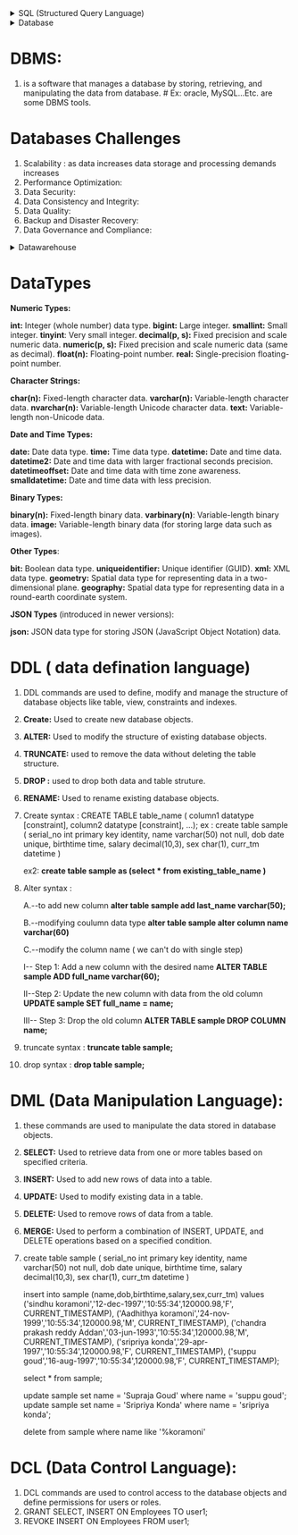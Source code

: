 <details> 
	 <summary> SQL (Structured Query Language) </summary>
	
1. is a programming language used to communicate with databases.
2. is used to access and manipulate the data in a database.
3. SQL is an ANSI (American national standard institute)
4. SQL is not case-sensitive
   
</details>

<details>
		 <summary> Database </summary>
	
# Database
1. is a collection of organized data that may be structured, unstrutured and semi-structured , stored on computer systems.
2. It can be managed by #DBMS (database management system), a software to manage the data.
3. The primary goal of a database is to store a huge amount of data.
4. Data present in the database can be easily accessed, updated, deleted using SQL (structured query language)
5. There are different types of databases to handle different data and use-cases. 
6. Relational Database and Non- relational Database
   
</details>

# DBMS:  
1. is a software that manages a database by storing, retrieving, and manipulating the data from database. # Ex: oracle, MySQL...Etc. are some DBMS tools.

# Databases Challenges
1. Scalability : as data increases data storage and processing demands increases
2. Performance Optimization:
3. Data Security:
4. Data Consistency and Integrity:
5. Data Quality:
6. Backup and Disaster Recovery:
7. Data Governance and Compliance:

<details>
	<summary>Datawarehouse</summary>
	
# Datawarehouse (think first , load later)
1. is a system that gathers raw data from different source into a single, central, consistent data store to perform data analysis.
2. A data warehouse system enables an organization to run powerful analytics on huge volumes (petabytes) of historical data in ways that a standard database cannot.
3. Data warehouse maintain both current + historic data.
4. Traditionally, data warehouse was hosted on-premises. Now-a-days DW is hosted on cloud too.
5. DW is structured using predefined schema.
6. #note : databases is used for transactional processing and datawareHouse is used for analytical processing.
7. Data warehouses often use a **#dimensional** model, organizing data into fact tables (containing business facts or metrics) and dimension tables (containing descriptive attributes)

# on-premises
1. refers to computing infrastructure and software that are located within the physical premises of an organization.
2. which means organization/business maintain there own servers/data centers and managed by internal IT staff.

# Advantages of DW:
1. Better data quality:
2. Faster, business insights:
3. Smarter decision-making:

</details>

# DataTypes
**Numeric Types:**

**int:** Integer (whole number) data type.
**bigint:** Large integer.
**smallint:** Small integer.
**tinyint**: Very small integer.
**decimal(p, s):** Fixed precision and scale numeric data.
**numeric(p, s):** Fixed precision and scale numeric data (same as decimal).
**float(n):** Floating-point number.
**real:** Single-precision floating-point number.

**Character Strings:**

**char(n):** Fixed-length character data.
**varchar(n):** Variable-length character data.
**nvarchar(n):** Variable-length Unicode character data.
**text:** Variable-length non-Unicode data.

**Date and Time Types:**

**date:** Date data type.
**time:** Time data type.
**datetime:** Date and time data.
**datetime2:** Date and time data with larger fractional seconds precision.
**datetimeoffset:** Date and time data with time zone awareness.
**smalldatetime:** Date and time data with less precision.

**Binary Types:**

**binary(n):** Fixed-length binary data.
**varbinary(n)**: Variable-length binary data.
**image:** Variable-length binary data (for storing large data such as images).

**Other Types**:

**bit:** Boolean data type.
**uniqueidentifier:** Unique identifier (GUID).
**xml:** XML data type.
**geometry:** Spatial data type for representing data in a two-dimensional plane.
**geography:** Spatial data type for representing data in a round-earth coordinate system.

**JSON Types** (introduced in newer versions):

**json:** JSON data type for storing JSON (JavaScript Object Notation) data.

# DDL ( data defination language)
1. DDL commands are used to define, modify and manage the structure of database objects like table, view, constraints and indexes.
2. **Create:** Used to create new database objects.
3. **ALTER:** Used to modify the structure of existing database objects.
4. **TRUNCATE:** used to remove the data without deleting the table structure.
5. **DROP :** used to drop both data and table struture.
6. **RENAME:** Used to rename existing database objects.
7. Create syntax :
     CREATE TABLE table_name (
       column1 datatype [constraint],
       column2 datatype [constraint],
        ...);
   ex :
        create table sample
        ( serial_no int primary key identity,
          name varchar(50) not null,
          dob date unique,
          birthtime time,
          salary decimal(10,3),
          sex char(1),
          curr_tm datetime )
   
   ex2: **create table sample as (select * from existing_table_name )**

9. Alter syntax :
   
    A.--to add new column
    **alter table sample add last_name varchar(50);**

    B.--modifying coulumn data type
   **alter table sample alter column name varchar(60)**

    C.--modify the column name ( we can't do with single step)

    I-- Step 1: Add a new column with the desired name
   **ALTER TABLE sample
    ADD  full_name varchar(60);**

    II--Step 2: Update the new column with data from the old column
    **UPDATE sample SET full_name = name;**

    III-- Step 3: Drop the old column
    **ALTER TABLE sample
    DROP COLUMN name;**

10. truncate syntax : **truncate table sample;**
11.  drop syntax : **drop table sample;**

# DML (Data Manipulation Language):
1. these commands are used to manipulate the data stored in database objects.
2. **SELECT:** Used to retrieve data from one or more tables based on specified criteria.
3. **INSERT:** Used to add new rows of data into a table.
4. **UPDATE:** Used to modify existing data in a table.
5. **DELETE:** Used to remove rows of data from a table.
6. **MERGE:** Used to perform a combination of INSERT, UPDATE, and DELETE operations based on a specified condition.
7. 	create table sample
	(
  	serial_no int primary key identity,
  	name varchar(50) not null,
  	dob date unique,
  	birthtime time,
  	salary decimal(10,3),
  	sex char(1),
  	curr_tm datetime
 	)

 	insert into sample (name,dob,birthtime,salary,sex,curr_tm) values ('sindhu koramoni','12-dec-1997','10:55:34',120000.98,'F', CURRENT_TIMESTAMP),
 	('Aadhithya koramoni','24-nov-1999','10:55:34',120000.98,'M', CURRENT_TIMESTAMP),
 	('chandra prakash reddy Addan','03-jun-1993','10:55:34',120000.98,'M', CURRENT_TIMESTAMP),
 	('sripriya konda','29-apr-1997','10:55:34',120000.98,'F', CURRENT_TIMESTAMP),
 	('suppu goud','16-aug-1997','10:55:34',120000.98,'F', CURRENT_TIMESTAMP);

  	select * from sample;

 	update sample set name = 'Supraja Goud' where name = 'suppu goud';
 	update sample set name = 'Sripriya Konda' where name = 'sripriya konda';

	 delete from sample where name like '%koramoni'

# DCL (Data Control Language): 
1. DCL commands are used to control access to the database objects and define permissions for users or roles.
2. GRANT SELECT, INSERT ON Employees TO user1;
3. REVOKE INSERT ON Employees FROM user1;

   
      
   
        
    






